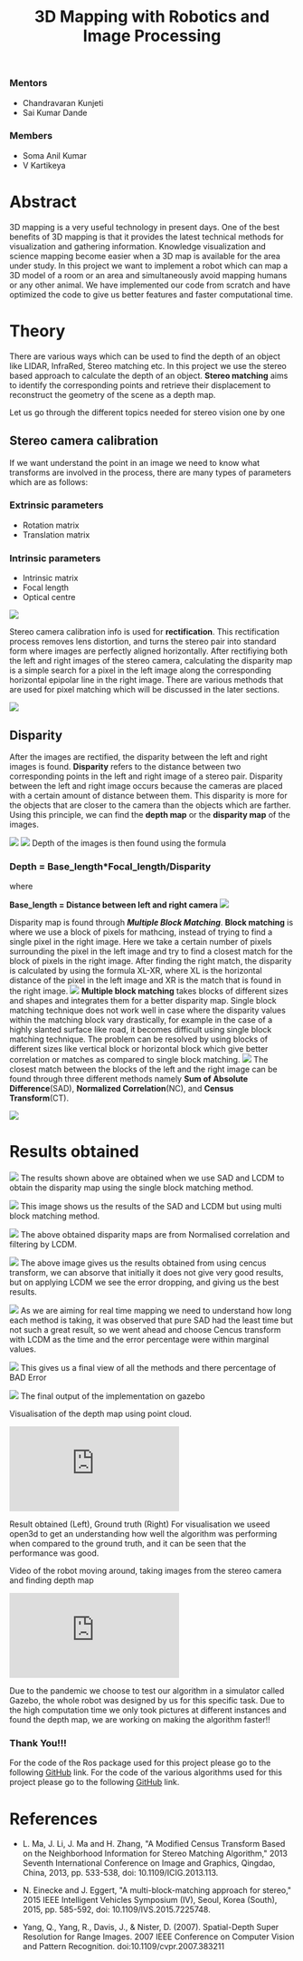 ﻿---
layout: post
title: "3D Mapping with Robotics and Image Processing"
description: "Stereo camera is probably the easist way to reconstruct the world around you."
categories: diode
thumbnail: "3d-imaging-using-stereo-vision.png"
---

### Mentors
-   Chandravaran Kunjeti
-   Sai Kumar Dande

### Members
-   Soma Anil Kumar
-   V Kartikeya
 
# Abstract
3D mapping is a very useful technology in present days. One of the best  benefits of 3D mapping  is that it provides the latest technical methods for  visualization and gathering information. Knowledge visualization and science  mapping become easier when a 3D map is available for the area under study.  In this project we want to implement a robot which can map a 3D model of a  room or an area and simultaneously avoid mapping humans or any other  animal. We have implemented our code from scratch and have optimized the  code to give us better features and faster computational time.

# Theory
There are various ways which can be used to find the depth of an object like LIDAR, InfraRed, Stereo matching etc.
In this project we use the stereo based approach to calculate the depth of an object. **Stereo matching** aims to identify the corresponding points and retrieve their displacement to reconstruct the geometry of the scene as a depth map. 

Let us go through the different topics needed for stereo vision one by one

## Stereo camera calibration
If we want understand the point in an image we need to know what transforms are involved in the process, there are many types of parameters which are as follows:
### Extrinsic parameters
- Rotation matrix
- Translation matrix

### Intrinsic parameters
- Intrinsic matrix
- Focal length
- Optical centre

![](/virtual-expo/assets/img/diode/3dmapping_img1.PNG)

Stereo camera calibration info is used for **rectification**.
This rectification process removes lens distortion, and turns the stereo pair into standard form where images are perfectly aligned horizontally.  After rectifiying both the left and right images of the stereo camera, calculating the disparity map is a simple search for a pixel in the left image along the corresponding horizontal epipolar line in the right image. There are various methods that are used for pixel matching which will be discussed in the later sections.


![](/virtual-expo/assets/img/diode/3dmapping_img2.PNG)

## Disparity
After the images are rectified, the disparity between the left and right images is found. **Disparity** refers to the distance between two corresponding points in the left and right image of a stereo pair. Disparity between the left and right image occurs because the cameras are placed with a certain amount of distance between them. This disparity is more for the objects that are closer to the camera than the objects which are farther. Using this principle, we can find the **depth map** or the **disparity map** of the images.

![](/virtual-expo/assets/img/diode/3dmapping_img4.PNG)
![](/virtual-expo/assets/img/diode/3dmapping_img3.PNG)
Depth of the images is then found using the formula 

### Depth = Base_length*Focal_length/Disparity
where 

 **Base_length = Distance between left and right camera**
 ![](/virtual-expo/assets/img/diode/3dmapping_img5.PNG)

 Disparity map is found through ***Multiple Block Matching***.
 **Block matching** is where we use a block of pixels for mathcing, instead of trying to find a single pixel in the right image. Here we take a certain number of pixels surrounding the pixel in the left image and try to find a closest match for the block of pixels in the right image. After finding the right match, the disparity is calculated by using the formula XL-XR, where XL is the horizontal distance of the pixel in the left image and XR is the match that is found in the right image.
 ![](/virtual-expo/assets/img/diode/3dmapping_img6.PNG)
 **Multiple block matching** takes blocks of different sizes and shapes and integrates them for a better disparity map. Single block matching technique does not work well in case where the disparity values within the matching block vary drastically, for example in the case of a highly slanted surface like road, it becomes difficult using single block matching technique. The problem can be resolved by using blocks of different sizes like vertical block or horizontal block which give better correlation or matches as compared to single block matching. 
 ![](/virtual-expo/assets/img/diode/3dmapping_img7.PNG)
 The closest match between the blocks of the left and the right image can be found through three different methods namely **Sum of Absolute Difference**(SAD), **Normalized Correlation**(NC), and **Census Transform**(CT).

  ![](/virtual-expo/assets/img/diode/3dmapping_img8.PNG)

 # Results obtained

 ![](/virtual-expo/assets/img/diode/3dmapping_img9.PNG)
The results shown above are obtained when we use SAD and LCDM to obtain the disparity map using the single block matching method.

 ![](/virtual-expo/assets/img/diode/3dmapping_img10.PNG)
 This image shows us the results of the SAD and LCDM but using multi block matching method. 

 ![](/virtual-expo/assets/img/diode/3dmapping_img11.PNG)
 The above obtained disparity maps are from Normalised correlation  and filtering by LCDM.

 ![](/virtual-expo/assets/img/diode/3dmapping_img12.PNG)
 The above image gives us the results obtained from using cencus transform, we can absorve that initially it does not give very good results, but on applying LCDM we see the error dropping, and giving us the best results. 

 ![](/virtual-expo/assets/img/diode/3dmapping_img13.PNG)
 As we are aiming for real time mapping we need to understand how long each method is taking, it was observed that pure SAD had the least time but not such a great result, so we went ahead and choose Cencus transform with LCDM as the time and the error percentage were within marginal values.

 ![](/virtual-expo/assets/img/diode/3dmapping_img14.PNG)
 This gives us a final view of all the methods and there percentage of BAD Error

![](/virtual-expo/assets/img/diode/3dmapping_img15.PNG)
The final output of the implementation on gazebo

Visualisation of the depth map using point cloud. 

<iframe src="https://www.youtube.com/embed/EbajTZuaTmA" title="YouTube video player" frameborder="0" allow="accelerometer; clipboard-write; encrypted-media; gyroscope; picture-in-picture" allowfullscreen></iframe>

 Result obtained (Left), Ground truth (Right)
 For visualisation we useed open3d to get an understanding how well the algorithm was performing when compared to the ground truth, and it can be seen that the performance was good. 

Video of the robot moving around, taking images from the stereo camera and finding depth map

<iframe src="https://www.youtube.com/embed/3W8nz7LyGsw" title="YouTube video player" frameborder="0" allow="accelerometer; clipboard-write; encrypted-media; gyroscope; picture-in-picture" allowfullscreen></iframe>

 Due to the pandemic we choose to test our algorithm in a simulator called Gazebo, the whole robot was designed by us for this specific task. Due to the high computation time we only took pictures at different instances and found the depth map, we are working on making the algorithm faster!! 

### Thank You!!!

For the code of the Ros package used for this project please go to the following [GitHub](https://github.com/IEEE-NITK/3_D_Mapping_and_Localization.git) link. 
For the code of the various algorithms used for this project please go to the following [GitHub](https://github.com/chandravaran/Stereo_camera_3D_map_generation.git) link.  

# References
- L. Ma, J. Li, J. Ma and H. Zhang, "A Modified Census Transform Based on the Neighborhood Information for Stereo Matching Algorithm," 2013 Seventh International Conference on Image and Graphics, Qingdao, China, 2013, pp. 533-538, doi: 10.1109/ICIG.2013.113.

- N. Einecke and J. Eggert, "A multi-block-matching approach for stereo," 2015 IEEE Intelligent Vehicles Symposium (IV), Seoul, Korea (South), 2015, pp. 585-592, doi: 10.1109/IVS.2015.7225748. 

- Yang, Q., Yang, R., Davis, J., & Nister, D. (2007). Spatial-Depth Super Resolution for Range Images. 2007 IEEE Conference on Computer Vision and Pattern Recognition. doi:10.1109/cvpr.2007.383211

 

 




